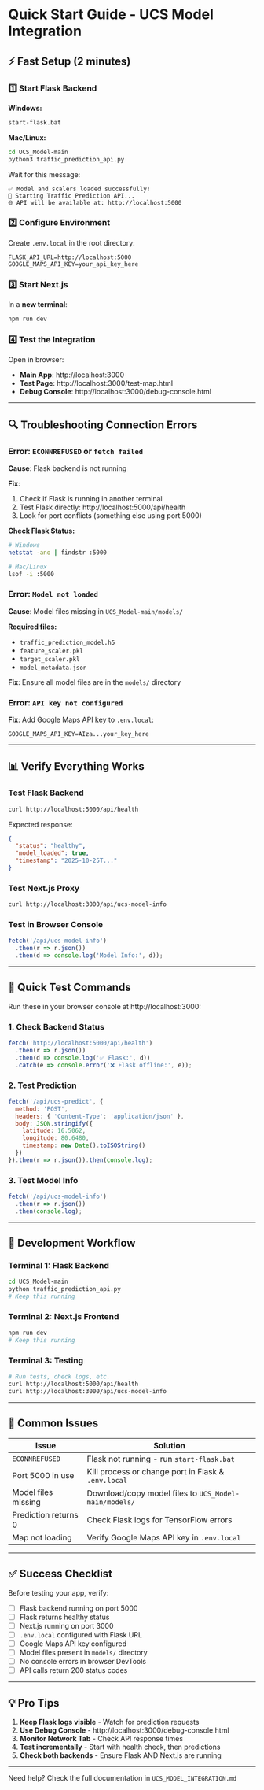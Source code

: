 # Quick Start Guide - UCS Model Integration

## ⚡ Fast Setup (2 minutes)

### 1️⃣ **Start Flask Backend**

**Windows:**
```bash
start-flask.bat
```

**Mac/Linux:**
```bash
cd UCS_Model-main
python3 traffic_prediction_api.py
```

Wait for this message:
```
✅ Model and scalers loaded successfully!
🚀 Starting Traffic Prediction API...
🌐 API will be available at: http://localhost:5000
```

### 2️⃣ **Configure Environment**

Create `.env.local` in the root directory:

```env
FLASK_API_URL=http://localhost:5000
GOOGLE_MAPS_API_KEY=your_api_key_here
```

### 3️⃣ **Start Next.js**

In a **new terminal**:
```bash
npm run dev
```

### 4️⃣ **Test the Integration**

Open in browser:
- **Main App**: http://localhost:3000
- **Test Page**: http://localhost:3000/test-map.html
- **Debug Console**: http://localhost:3000/debug-console.html

---

## 🔍 Troubleshooting Connection Errors

### Error: `ECONNREFUSED` or `fetch failed`

**Cause**: Flask backend is not running

**Fix**:
1. Check if Flask is running in another terminal
2. Test Flask directly: http://localhost:5000/api/health
3. Look for port conflicts (something else using port 5000)

**Check Flask Status:**
```bash
# Windows
netstat -ano | findstr :5000

# Mac/Linux
lsof -i :5000
```

### Error: `Model not loaded`

**Cause**: Model files missing in `UCS_Model-main/models/`

**Required files:**
- `traffic_prediction_model.h5`
- `feature_scaler.pkl`
- `target_scaler.pkl`
- `model_metadata.json`

**Fix**: Ensure all model files are in the `models/` directory

### Error: `API key not configured`

**Fix**: Add Google Maps API key to `.env.local`:
```env
GOOGLE_MAPS_API_KEY=AIza...your_key_here
```

---

## 📊 Verify Everything Works

### Test Flask Backend
```bash
curl http://localhost:5000/api/health
```

Expected response:
```json
{
  "status": "healthy",
  "model_loaded": true,
  "timestamp": "2025-10-25T..."
}
```

### Test Next.js Proxy
```bash
curl http://localhost:3000/api/ucs-model-info
```

### Test in Browser Console
```javascript
fetch('/api/ucs-model-info')
  .then(r => r.json())
  .then(d => console.log('Model Info:', d));
```

---

## 🎯 Quick Test Commands

Run these in your browser console at http://localhost:3000:

### 1. Check Backend Status
```javascript
fetch('http://localhost:5000/api/health')
  .then(r => r.json())
  .then(d => console.log('✅ Flask:', d))
  .catch(e => console.error('❌ Flask offline:', e));
```

### 2. Test Prediction
```javascript
fetch('/api/ucs-predict', {
  method: 'POST',
  headers: { 'Content-Type': 'application/json' },
  body: JSON.stringify({
    latitude: 16.5062,
    longitude: 80.6480,
    timestamp: new Date().toISOString()
  })
}).then(r => r.json()).then(console.log);
```

### 3. Test Model Info
```javascript
fetch('/api/ucs-model-info')
  .then(r => r.json())
  .then(console.log);
```

---

## 📝 Development Workflow

### Terminal 1: Flask Backend
```bash
cd UCS_Model-main
python traffic_prediction_api.py
# Keep this running
```

### Terminal 2: Next.js Frontend
```bash
npm run dev
# Keep this running
```

### Terminal 3: Testing
```bash
# Run tests, check logs, etc.
curl http://localhost:5000/api/health
curl http://localhost:3000/api/ucs-model-info
```

---

## 🚨 Common Issues

| Issue | Solution |
|-------|----------|
| `ECONNREFUSED` | Flask not running - run `start-flask.bat` |
| Port 5000 in use | Kill process or change port in Flask & `.env.local` |
| Model files missing | Download/copy model files to `UCS_Model-main/models/` |
| Prediction returns 0 | Check Flask logs for TensorFlow errors |
| Map not loading | Verify Google Maps API key in `.env.local` |

---

## ✅ Success Checklist

Before testing your app, verify:

- [ ] Flask backend running on port 5000
- [ ] Flask returns healthy status
- [ ] Next.js running on port 3000
- [ ] `.env.local` configured with Flask URL
- [ ] Google Maps API key configured
- [ ] Model files present in `models/` directory
- [ ] No console errors in browser DevTools
- [ ] API calls return 200 status codes

---

## 💡 Pro Tips

1. **Keep Flask logs visible** - Watch for prediction requests
2. **Use Debug Console** - http://localhost:3000/debug-console.html
3. **Monitor Network Tab** - Check API response times
4. **Test incrementally** - Start with health check, then predictions
5. **Check both backends** - Ensure Flask AND Next.js are running

---

Need help? Check the full documentation in `UCS_MODEL_INTEGRATION.md`
